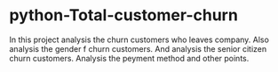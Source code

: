 # python-Total-customer-churn
In this project analysis the churn customers who leaves company. Also analysis the gender f churn customers. And analysis the senior citizen churn customers. Analysis the peyment method and other points.
